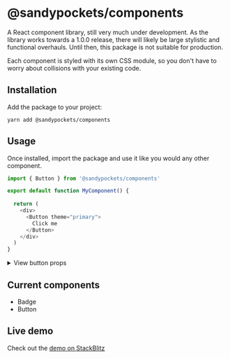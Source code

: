 # @sandypockets/components

A React component library, still very much under development. As the library works towards a 1.0.0 release, there will likely be large stylistic and functional overhauls. Until then, this package is not suitable for production.

Each component is styled with its own CSS module, so you don't have to worry about collisions with your existing code. 

## Installation
Add the package to your project:

```shell
yarn add @sandypockets/components
```

## Usage
Once installed, import the package and use it like you would any other component.

```javascript
import { Button } from '@sandypockets/components'

export default function MyComponent() {
  
  return (
    <div>
      <Button theme="primary">
        Click me
      </Button>
    </div>
  )
}
```

<details>
<summary>View button props</summary>

| Attribute  | Prop Name          | Type     | Required | default   |
|------------|--------------------|----------|----------|-----------|
| aria-label | accessibilityLabel | string   | no       | null      |
| className  | theme              | string   | no       | "primary" |
| disabled   | disabled           | boolean  | no       | false     |
| style      | inlineStyle        | object   | no       | null      |
| type       | type               | string   | no       | "button"  |
| onClick    | onClickHandler     | function | no       | null      |
| onSubmit   | onSubmitHandler    | function | no       | null      |

</details>



## Current components
- Badge
- Button

## Live demo
Check out the [demo on StackBlitz](https://stackblitz.com/edit/react-uyja8n?file=src/App.js)
